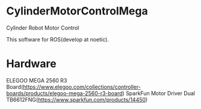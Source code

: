 # CylinderMotorControlMega
Cylinder Robot Motor Control

This software for ROS(develop at noetic).

# Hardware
ELEGOO MEGA 2560 R3 Board(https://www.elegoo.com/collections/controller-boards/products/elegoo-mega-2560-r3-board) 
SparkFun Motor Driver Dual TB6612FNG(https://www.sparkfun.com/products/14450)
